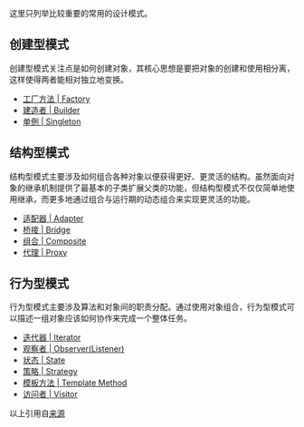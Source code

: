 这里只列举比较重要的常用的设计模式。  

## 创建型模式
创建型模式关注点是如何创建对象，其核心思想是要把对象的创建和使用相分离，这样使得两者能相对独立地变换。  
* [工厂方法 | Factory]()
* [建造者 | Builder](./Builder.java)
* [单例 | Singleton]()  
  
## 结构型模式
结构型模式主要涉及如何组合各种对象以便获得更好、更灵活的结构。虽然面向对象的继承机制提供了最基本的子类扩展父类的功能，但结构型模式不仅仅简单地使用继承，而更多地通过组合与运行期的动态组合来实现更灵活的功能。  
* [适配器 | Adapter](./Adapter.java)
* [桥接 | Bridge]()
* [组合 | Composite](./Composite.java)
* [代理 | Proxy]()  
  
## 行为型模式
行为型模式主要涉及算法和对象间的职责分配。通过使用对象组合，行为型模式可以描述一组对象应该如何协作来完成一个整体任务。  
* [迭代器 | Iterator]()
* [观察者 | Observer(Listener)](./Observer.java)
* [状态 | State](./State.java)
* [策略 | Strategy]()
* [模板方法 | Template Method]()
* [访问者 | Visitor]()  
  
以上引用自[来源](https://www.liaoxuefeng.com/wiki/1252599548343744/1264742167474528)  
